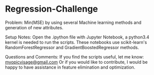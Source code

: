 # Regression-Challenge
Problem: 
Min(MSE) by using several Machine learning methods and generation of new attributes.

Setup Notes:
Open the .ipython file with Jupyter Notebook, a python3.4 kernel is needed to run the scripts.
These notebooks use scikit-learn's RandomForestRegressor and GradientBoostedRegressor methods.

Questions and Comments:
If you find the scripts useful, let me know: myopicvisage@gmail.com
Or if you would like to contribute, I would be happy to have assistance in feature elimination
and optimization.
